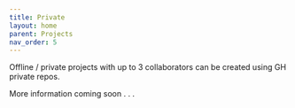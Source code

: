 ```yaml
---
title: Private
layout: home
parent: Projects
nav_order: 5
---
```

Offline / private projects with up to 3 collaborators can be created using GH private repos.

More information coming soon . . . 
